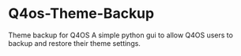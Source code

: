# Q4os-Theme-Backup
Theme backup for Q4OS
A simple python gui to allow Q4OS users to backup and restore their theme settings.

